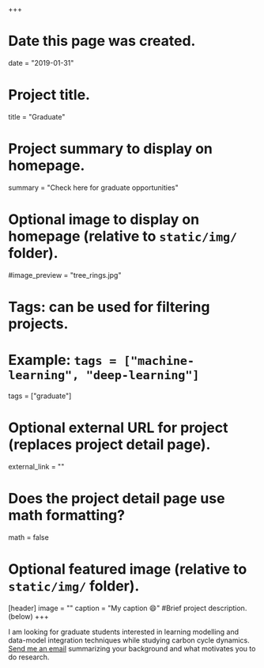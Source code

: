 +++
# Date this page was created.
date = "2019-01-31"

# Project title.
title = "Graduate"

# Project summary to display on homepage.
summary = "Check here for graduate opportunities"

# Optional image to display on homepage (relative to `static/img/` folder).
#image_preview = "tree_rings.jpg"

# Tags: can be used for filtering projects.
# Example: `tags = ["machine-learning", "deep-learning"]`
tags = ["graduate"]

# Optional external URL for project (replaces project detail page).
external_link = ""

# Does the project detail page use math formatting?
math = false

# Optional featured image (relative to `static/img/` folder).
[header]
image = ""
caption = "My caption :smile:"
#Brief project description.(below)
+++

I am looking for graduate students interested in learning modelling and data-model integration techniques while studying carbon cycle dynamics. 
[Send me an email](mailto:ohararuk@ucf.edu) summarizing your background and what motivates you to do research. 


